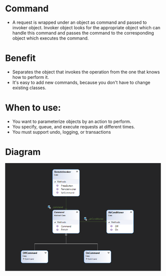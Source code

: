 # Command
- A request is wrapped under an object as command and passed to invoker object. Invoker object looks for the appropriate object which can handle this command 
  and passes the command to the corresponding object which executes the command.
  
# Benefit
- Separates the object that invokes the operation from the one that knows how to perform it.
- It's easy to add new commands, because you don't have to change existing classes.

# When to use: 
- You want to parameterize objects by an action to perform.
- You specify, queue, and execute requests at different times.
- You must support undo, logging, or transactions

# Diagram

![ChainOfReponsibilityDesignPattern](https://github.com/nghianguyendev/design-pattern/blob/master/Command/Command.png?raw=true)
